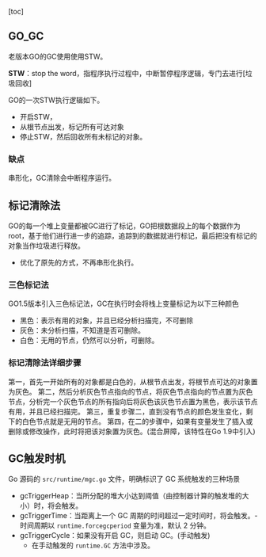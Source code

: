 [toc]

## GO_GC

老版本GO的GC使用使用STW。

**STW**：stop the word，指程序执行过程中，中断暂停程序逻辑，专门去进行[垃圾回收]

GO的一次STW执行逻辑如下。

- 开启STW，
- 从根节点出发，标记所有可达对象
- 停止STW，然后回收所有未标记的对象。

### 缺点

串形化，GC清除会中断程序运行。

## 标记清除法

GO的每一个堆上变量都被GC进行了标记，GO把根数据段上的每个数据作为root，基于他们进行进一步的追踪，追踪到的数据就进行标记，最后把没有标记的对象当作垃圾进行释放。

* 优化了原先的方式，不再串形化执行。

### 三色标记法

GO1.5版本引入三色标记法，GC在执行时会将栈上变量标记为以下三种颜色

* 黑色：表示有用的对象，并且已经分析扫描完，不可删除
* 灰色：未分析扫描，不知道是否可删除。
* 白色：无用的节点，仍然可以分析，可删除。

### 标记清除法详细步骤

第一，首先一开始所有的对象都是白色的，从根节点出发，将根节点可达的对象置为灰色。
第二，然后分析灰色节点指向的节点，将灰色节点指向的节点置为灰色节点，分析完一个灰色节点的所有指向后将灰色该灰色节点置为黑色，表示该节点有用，并且已经扫描完。
第三，重复步骤二，直到没有节点的颜色发生变化，剩下的白色节点就是无用的节点。
第四，在二的步骤中，如果有变量发生了插入或删除或修改操作，此时将把该对象置为灰色。(混合屏障，该特性在Go 1.9中引入)



## GC触发时机

Go 源码的 `src/runtime/mgc.go` 文件，明确标识了 GC 系统触发的三种场景

- gcTriggerHeap：当所分配的堆大小达到阈值（由控制器计算的触发堆的大小）时，将会触发。
- gcTriggerTime：当距离上一个 GC 周期的时间超过一定时间时，将会触发。-时间周期以 `runtime.forcegcperiod` 变量为准，默认 2 分钟。
- gcTriggerCycle：如果没有开启 GC，则启动 GC。(手动触发)
  - 在手动触发的 `runtime.GC` 方法中涉及。